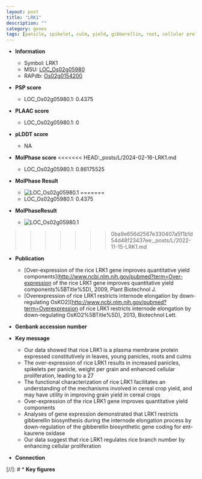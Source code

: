 ```yaml
---
layout: post
title: "LRK1"
description: ""
category: genes
tags: [panicle, spikelet, culm, yield, gibberellin, root, cellular proliferation, grain yield, spikelets per panicle, grain]
---
```


* **Information**  
    + Symbol: LRK1  
    + MSU: [LOC_Os02g05980](http://rice.plantbiology.msu.edu/cgi-bin/ORF_infopage.cgi?orf=LOC_Os02g05980)  
    + RAPdb: [Os02g0154200](http://rapdb.dna.affrc.go.jp/viewer/gbrowse_details/irgsp1?name=Os02g0154200)  

* **PSP score**  
    + LOC_Os02g05980.1: 0.4375 

* **PLAAC score**  
    + LOC_Os02g05980.1: 0 

* **pLDDT score**
    + NA


* **MolPhase score**
<<<<<<< HEAD:_posts/L/2024-02-16-LRK1.md
    + LOC_Os02g05980.1: 0.86175525

* **MolPhase Result**
    + ![LOC_Os02g05980.1](https://304243504.github.io/Pictures/LOC_Os02g/LOC_Os02g05980.1.png)
=======
    + LOC_Os02g05980.1: 0.4375

* **MolPhaseResult**
    + ![LOC_Os02g05980.1](https://ricepsp.github.io/pictures/LOC_Os02g/LOC_Os02g05980.1.png)
>>>>>>> 0ba9e656d2567e330407a5f1b1d54d48f23437ee:_posts/L/2022-11-15-LRK1.md

* **Publication**  
    + [Over-expression of the rice LRK1 gene improves quantitative yield components](http://www.ncbi.nlm.nih.gov/pubmed?term=Over-expression of the rice LRK1 gene improves quantitative yield components%5BTitle%5D), 2009, Plant Biotechnol J.
    + [Overexpression of rice LRK1 restricts internode elongation by down-regulating OsKO2](http://www.ncbi.nlm.nih.gov/pubmed?term=Overexpression of rice LRK1 restricts internode elongation by down-regulating OsKO2%5BTitle%5D), 2013, Biotechnol Lett.

* **Genbank accession number**  

* **Key message**  
    + Our data showed that rice LRK1 is a plasma membrane protein expressed constitutively in leaves, young panicles, roots and culms
    + The over-expression of rice LRK1 results in increased panicles, spikelets per panicle, weight per grain and enhanced cellular proliferation, leading to a 27
    + The functional characterization of rice LRK1 facilitates an understanding of the mechanisms involved in cereal crop yield, and may have utility in improving grain yield in cereal crops
    + Over-expression of the rice LRK1 gene improves quantitative yield components
    + Analyses of gene expression demonstrated that LRK1 restricts gibberellin biosynthesis during the internode elongation process by down-regulation of the gibberellin biosynthetic gene coding for ent-kaurene oxidase
    + Our data suggest that rice LRK1 regulates rice branch number by enhancing cellular proliferation

* **Connection**  

[//]: # * **Key figures**  


